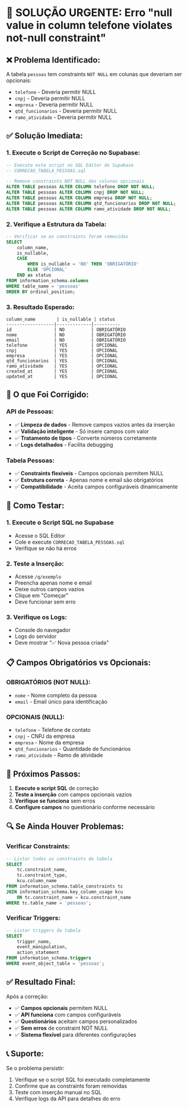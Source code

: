 # 🚨 SOLUÇÃO URGENTE: Erro "null value in column telefone violates not-null constraint"

## ❌ **Problema Identificado:**

A tabela `pessoas` tem constraints `NOT NULL` em colunas que deveriam ser opcionais:
- `telefone` - Deveria permitir NULL
- `cnpj` - Deveria permitir NULL  
- `empresa` - Deveria permitir NULL
- `qtd_funcionarios` - Deveria permitir NULL
- `ramo_atividade` - Deveria permitir NULL

## ✅ **Solução Imediata:**

### **1. Execute o Script de Correção no Supabase:**

```sql
-- Execute este script no SQL Editor do Supabase
-- CORRECAO_TABELA_PESSOAS.sql

-- Remove constraints NOT NULL das colunas opcionais
ALTER TABLE pessoas ALTER COLUMN telefone DROP NOT NULL;
ALTER TABLE pessoas ALTER COLUMN cnpj DROP NOT NULL;
ALTER TABLE pessoas ALTER COLUMN empresa DROP NOT NULL;
ALTER TABLE pessoas ALTER COLUMN qtd_funcionarios DROP NOT NULL;
ALTER TABLE pessoas ALTER COLUMN ramo_atividade DROP NOT NULL;
```

### **2. Verifique a Estrutura da Tabela:**

```sql
-- Verificar se as constraints foram removidas
SELECT 
    column_name,
    is_nullable,
    CASE 
        WHEN is_nullable = 'NO' THEN 'OBRIGATÓRIO'
        ELSE 'OPCIONAL'
    END as status
FROM information_schema.columns
WHERE table_name = 'pessoas'
ORDER BY ordinal_position;
```

### **3. Resultado Esperado:**

```
column_name        | is_nullable | status
------------------|-------------|----------
id                | NO          | OBRIGATÓRIO
nome              | NO          | OBRIGATÓRIO
email             | NO          | OBRIGATÓRIO
telefone          | YES         | OPCIONAL
cnpj              | YES         | OPCIONAL
empresa           | YES         | OPCIONAL
qtd_funcionarios  | YES         | OPCIONAL
ramo_atividade    | YES         | OPCIONAL
created_at        | YES         | OPCIONAL
updated_at        | YES         | OPCIONAL
```

## 🔧 **O que Foi Corrigido:**

### **API de Pessoas:**
- ✅ **Limpeza de dados** - Remove campos vazios antes da inserção
- ✅ **Validação inteligente** - Só insere campos com valor
- ✅ **Tratamento de tipos** - Converte números corretamente
- ✅ **Logs detalhados** - Facilita debugging

### **Tabela Pessoas:**
- ✅ **Constraints flexíveis** - Campos opcionais permitem NULL
- ✅ **Estrutura correta** - Apenas nome e email são obrigatórios
- ✅ **Compatibilidade** - Aceita campos configuráveis dinamicamente

## 🚀 **Como Testar:**

### **1. Execute o Script SQL no Supabase**
- Acesse o SQL Editor
- Cole e execute `CORRECAO_TABELA_PESSOAS.sql`
- Verifique se não há erros

### **2. Teste a Inserção:**
- Acesse `/q/exemplo`
- Preencha apenas nome e email
- Deixe outros campos vazios
- Clique em "Começar"
- Deve funcionar sem erro

### **3. Verifique os Logs:**
- Console do navegador
- Logs do servidor
- Deve mostrar "✅ Nova pessoa criada"

## 📋 **Campos Obrigatórios vs Opcionais:**

### **OBRIGATÓRIOS (NOT NULL):**
- `nome` - Nome completo da pessoa
- `email` - Email único para identificação

### **OPCIONAIS (NULL):**
- `telefone` - Telefone de contato
- `cnpj` - CNPJ da empresa
- `empresa` - Nome da empresa
- `qtd_funcionarios` - Quantidade de funcionários
- `ramo_atividade` - Ramo de atividade

## 🎯 **Próximos Passos:**

1. **Execute o script SQL** de correção
2. **Teste a inserção** com campos opcionais vazios
3. **Verifique se funciona** sem erros
4. **Configure campos** no questionário conforme necessário

## 🔍 **Se Ainda Houver Problemas:**

### **Verificar Constraints:**
```sql
-- Listar todas as constraints da tabela
SELECT 
    tc.constraint_name,
    tc.constraint_type,
    kcu.column_name
FROM information_schema.table_constraints tc
JOIN information_schema.key_column_usage kcu 
    ON tc.constraint_name = kcu.constraint_name
WHERE tc.table_name = 'pessoas';
```

### **Verificar Triggers:**
```sql
-- Listar triggers da tabela
SELECT 
    trigger_name,
    event_manipulation,
    action_statement
FROM information_schema.triggers
WHERE event_object_table = 'pessoas';
```

## ✅ **Resultado Final:**

Após a correção:
- ✅ **Campos opcionais** permitem NULL
- ✅ **API funciona** com campos configuráveis
- ✅ **Questionários** aceitam campos personalizados
- ✅ **Sem erros** de constraint NOT NULL
- ✅ **Sistema flexível** para diferentes configurações

## 📞 **Suporte:**

Se o problema persistir:
1. Verifique se o script SQL foi executado completamente
2. Confirme que as constraints foram removidas
3. Teste com inserção manual no SQL
4. Verifique logs da API para detalhes do erro
